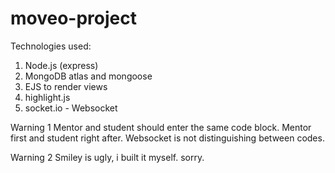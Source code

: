 # moveo-project

Technologies used:

1. Node.js (express)
2. MongoDB atlas and mongoose
3. EJS to render views
4. highlight.js
5. socket.io - Websocket

Warning 1
Mentor and student should enter the same code block. Mentor first and student right after. 
Websocket is not distinguishing between codes.

Warning 2 
Smiley is ugly, i built it myself. sorry.
